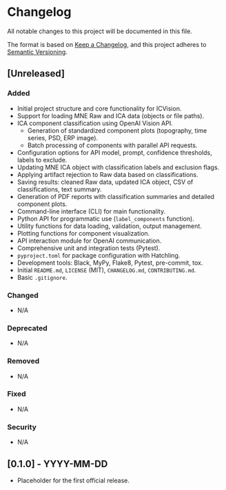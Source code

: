 # Changelog

All notable changes to this project will be documented in this file.

The format is based on [Keep a Changelog](https://keepachangelog.com/en/1.0.0/),
and this project adheres to [Semantic Versioning](https://semver.org/spec/v2.0.0.html).

## [Unreleased]

### Added
- Initial project structure and core functionality for ICVision.
- Support for loading MNE Raw and ICA data (objects or file paths).
- ICA component classification using OpenAI Vision API.
  - Generation of standardized component plots (topography, time series, PSD, ERP image).
  - Batch processing of components with parallel API requests.
- Configuration options for API model, prompt, confidence thresholds, labels to exclude.
- Updating MNE ICA object with classification labels and exclusion flags.
- Applying artifact rejection to Raw data based on classifications.
- Saving results: cleaned Raw data, updated ICA object, CSV of classifications, text summary.
- Generation of PDF reports with classification summaries and detailed component plots.
- Command-line interface (CLI) for main functionality.
- Python API for programmatic use (`label_components` function).
- Utility functions for data loading, validation, output management.
- Plotting functions for component visualization.
- API interaction module for OpenAI communication.
- Comprehensive unit and integration tests (Pytest).
- `pyproject.toml` for package configuration with Hatchling.
- Development tools: Black, MyPy, Flake8, Pytest, pre-commit, tox.
- Initial `README.md`, `LICENSE` (MIT), `CHANGELOG.md`, `CONTRIBUTING.md`.
- Basic `.gitignore`.

### Changed
- N/A

### Deprecated
- N/A

### Removed
- N/A

### Fixed
- N/A

### Security
- N/A

## [0.1.0] - YYYY-MM-DD

- Placeholder for the first official release. 
